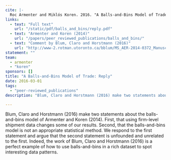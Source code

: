 ```yaml
---
cite: |-
  Roc Armenter and Miklós Koren. 2016. "A Balls-and-Bins Model of Trade: Reply" American Economic Review. 106(3), pp. .
links:
  - text: "Full text"
    url: "/static/pdf/balls_and_bins/reply.pdf"
  - text: "Armenter and Koren (2014)"
    url: "/papers/peer_reviewed_publications/balls_and_bins/"
  - text: "Comment by Blum, Claro and Horstmann (2016)"
    url: "http://www-2.rotman.utoronto.ca/bblum/MS_AER-2014-0372_Manuscript_Final_Version.pdf"
statement: ""
team:
  - armenter
  - "koren"
sponsors: []
title: "A Balls-and-Bins Model of Trade: Reply"
date: 2016-03-01
tags:
  - "peer-reviewed_publications"
description: "Blum, Claro and Horstmann (2016) make two statements about the balls-and-bins model of Armenter and Koren (2014). First, that using firm-level shipment data changes some of our results. Second, that the balls-and-bins model is not an appropriate statistical method. We respond to the first statement and argue that the second statement is unfounded and unrelated to the first. Indeed, the work of Blum, Claro and Horstmann (2016) is a perfect example of how to use balls-and-bins in a rich dataset to spot interesting data patterns.\n"

---
```


Blum, Claro and Horstmann (2016) make two statements about the balls-and-bins model of Armenter and Koren (2014). First, that using firm-level shipment data changes some of our results. Second, that the balls-and-bins model is not an appropriate statistical method. We respond to the first statement and argue that the second statement is unfounded and unrelated to the first. Indeed, the work of Blum, Claro and Horstmann (2016) is a perfect example of how to use balls-and-bins in a rich dataset to spot interesting data patterns.

